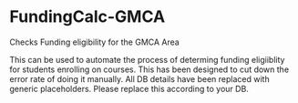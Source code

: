 # FundingCalc-GMCA
Checks Funding eligibility for the GMCA Area

This can be used to automate the process of determing funding eligiiblity for students enrolling on courses. This has been designed to cut down the error rate of doing it manually. All DB details have been replaced with generic placeholders. Please replace this according to your DB. 
